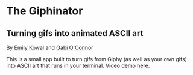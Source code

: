 # The Giphinator
## Turning gifs into animated ASCII art
By [Emily Kowal](https://github.com/emottk/) and [Gabi O'Connor](https://github.com/GabiOC/)

This is a small app built to turn gifs from Giphy (as well as your own gifs) into ASCII art that runs in your terminal.
Video demo [here](https://youtu.be/pZ4QysBQkUs).
